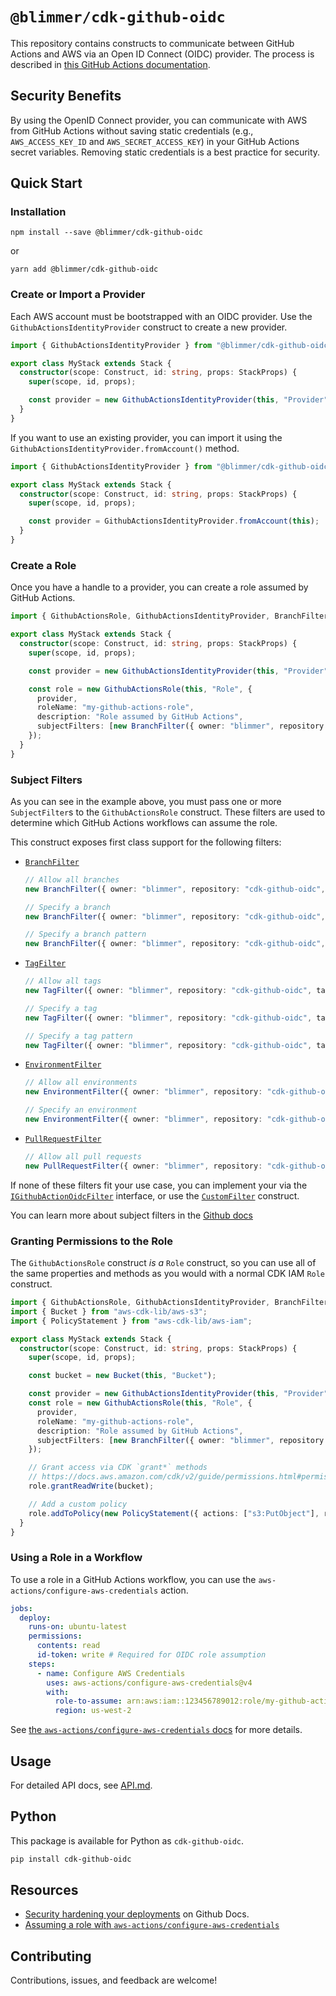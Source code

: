 # `@blimmer/cdk-github-oidc`

This repository contains constructs to communicate between GitHub Actions and AWS via an Open ID Connect (OIDC)
provider. The process is described in
[this GitHub Actions documentation](https://docs.github.com/en/actions/security-for-github-actions/security-hardening-your-deployments/about-security-hardening-with-openid-connect).

## Security Benefits

By using the OpenID Connect provider, you can communicate with AWS from GitHub Actions without saving static credentials
(e.g., `AWS_ACCESS_KEY_ID` and `AWS_SECRET_ACCESS_KEY`) in your GitHub Actions secret variables. Removing static
credentials is a best practice for security.

## Quick Start

### Installation

```shell
npm install --save @blimmer/cdk-github-oidc
```

or

```shell
yarn add @blimmer/cdk-github-oidc
```

### Create or Import a Provider

Each AWS account must be bootstrapped with an OIDC provider. Use the `GithubActionsIdentityProvider` construct to create
a new provider.

```ts
import { GithubActionsIdentityProvider } from "@blimmer/cdk-github-oidc";

export class MyStack extends Stack {
  constructor(scope: Construct, id: string, props: StackProps) {
    super(scope, id, props);

    const provider = new GithubActionsIdentityProvider(this, "Provider");
  }
}
```

If you want to use an existing provider, you can import it using the `GithubActionsIdentityProvider.fromAccount()`
method.

```ts
import { GithubActionsIdentityProvider } from "@blimmer/cdk-github-oidc";

export class MyStack extends Stack {
  constructor(scope: Construct, id: string, props: StackProps) {
    super(scope, id, props);

    const provider = GithubActionsIdentityProvider.fromAccount(this);
  }
}
```

### Create a Role

Once you have a handle to a provider, you can create a role assumed by GitHub Actions.

```ts
import { GithubActionsRole, GithubActionsIdentityProvider, BranchFilter } from "@blimmer/cdk-github-oidc";

export class MyStack extends Stack {
  constructor(scope: Construct, id: string, props: StackProps) {
    super(scope, id, props);

    const provider = new GithubActionsIdentityProvider(this, "Provider");

    const role = new GithubActionsRole(this, "Role", {
      provider,
      roleName: "my-github-actions-role",
      description: "Role assumed by GitHub Actions",
      subjectFilters: [new BranchFilter({ owner: "blimmer", repository: "cdk-github-oidc", branch: "*" })],
    });
  }
}
```

### Subject Filters

As you can see in the example above, you must pass one or more `SubjectFilter`s to the `GithubActionsRole` construct.
These filters are used to determine which GitHub Actions workflows can assume the role.

This construct exposes first class support for the following filters:

- [`BranchFilter`](/API.md#branchfilter)

  ```ts
  // Allow all branches
  new BranchFilter({ owner: "blimmer", repository: "cdk-github-oidc", branch: "*" });

  // Specify a branch
  new BranchFilter({ owner: "blimmer", repository: "cdk-github-oidc", branch: "main" });

  // Specify a branch pattern
  new BranchFilter({ owner: "blimmer", repository: "cdk-github-oidc", branch: "feature/*" });
  ```

- [`TagFilter`](/API.md#tagfilter)

  ```ts
  // Allow all tags
  new TagFilter({ owner: "blimmer", repository: "cdk-github-oidc", tag: "*" });

  // Specify a tag
  new TagFilter({ owner: "blimmer", repository: "cdk-github-oidc", tag: "v1.0.0" });

  // Specify a tag pattern
  new TagFilter({ owner: "blimmer", repository: "cdk-github-oidc", tag: "v1.*" });
  ```

- [`EnvironmentFilter`](/API.md#environmentfilter)

  ```ts
  // Allow all environments
  new EnvironmentFilter({ owner: "blimmer", repository: "cdk-github-oidc", environment: "*" });

  // Specify an environment
  new EnvironmentFilter({ owner: "blimmer", repository: "cdk-github-oidc", environment: "staging" });
  ```

- [`PullRequestFilter`](/API.md#pullrequestfilter)

  ```ts
  // Allow all pull requests
  new PullRequestFilter({ owner: "blimmer", repository: "cdk-github-oidc" });
  ```

If none of these filters fit your use case, you can implement your via the
[`IGithubActionOidcFilter`](/API.md#igithubactionoidcfilter) interface, or use the
[`CustomFilter`](/API.md#customfilter) construct.

You can learn more about subject filters in the
[Github docs](https://docs.github.com/en/actions/security-for-github-actions/security-hardening-your-deployments/about-security-hardening-with-openid-connect#configuring-the-subject-in-your-cloud-provider)

### Granting Permissions to the Role

The `GithubActionsRole` construct _is a_ `Role` construct, so you can use all of the same properties and methods as you
would with a normal CDK IAM `Role` construct.

```ts
import { GithubActionsRole, GithubActionsIdentityProvider, BranchFilter } from "@blimmer/cdk-github-oidc";
import { Bucket } from "aws-cdk-lib/aws-s3";
import { PolicyStatement } from "aws-cdk-lib/aws-iam";

export class MyStack extends Stack {
  constructor(scope: Construct, id: string, props: StackProps) {
    super(scope, id, props);

    const bucket = new Bucket(this, "Bucket");

    const provider = new GithubActionsIdentityProvider(this, "Provider");
    const role = new GithubActionsRole(this, "Role", {
      provider,
      roleName: "my-github-actions-role",
      description: "Role assumed by GitHub Actions",
      subjectFilters: [new BranchFilter({ owner: "blimmer", repository: "cdk-github-oidc", branch: "*" })],
    });

    // Grant access via CDK `grant*` methods
    // https://docs.aws.amazon.com/cdk/v2/guide/permissions.html#permissions_grants
    role.grantReadWrite(bucket);

    // Add a custom policy
    role.addToPolicy(new PolicyStatement({ actions: ["s3:PutObject"], resources: ["arn:aws:s3:::my-bucket/*"] }));
  }
}
```

### Using a Role in a Workflow

To use a role in a GitHub Actions workflow, you can use the `aws-actions/configure-aws-credentials` action.

```yaml
jobs:
  deploy:
    runs-on: ubuntu-latest
    permissions:
      contents: read
      id-token: write # Required for OIDC role assumption
    steps:
      - name: Configure AWS Credentials
        uses: aws-actions/configure-aws-credentials@v4
        with:
          role-to-assume: arn:aws:iam::123456789012:role/my-github-actions-role
          region: us-west-2
```

See [the `aws-actions/configure-aws-credentials` docs](https://github.com/aws-actions/configure-aws-credentials) for
more details.

## Usage

For detailed API docs, see [API.md](/API.md).

## Python

This package is available for Python as `cdk-github-oidc`.

```bash
pip install cdk-github-oidc
```

## Resources

- [Security hardening your deployments](https://docs.github.com/en/actions/deployment/security-hardening-your-deployments)
  on Github Docs.
- [Assuming a role with `aws-actions/configure-aws-credentials`](https://github.com/aws-actions/configure-aws-credentials#assuming-a-role)

## Contributing

Contributions, issues, and feedback are welcome!
